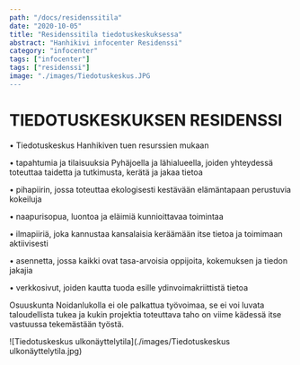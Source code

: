 ```yaml
---
path: "/docs/residenssitila"
date: "2020-10-05"
title: "Residenssitila tiedotuskeskuksessa"
abstract: "Hanhikivi infocenter Residenssi"
category: "infocenter"
tags: ["infocenter"]
tags: ["residenssi"]
image: "./images/Tiedotuskeskus.JPG
---
```


# TIEDOTUSKESKUKSEN RESIDENSSI

• Tiedotuskeskus Hanhikiven tuen resurssien mukaan

• tapahtumia ja tilaisuuksia Pyhäjoella ja lähialueella, joiden yhteydessä toteuttaa taidetta ja tutkimusta, kerätä ja jakaa tietoa

• pihapiirin, jossa toteuttaa ekologisesti kestävään elämäntapaan perustuvia kokeiluja

• naapurisopua, luontoa ja eläimiä kunnioittavaa toimintaa

• ilmapiiriä, joka kannustaa kansalaisia keräämään itse tietoa ja toimimaan aktiivisesti

• asennetta, jossa kaikki ovat tasa-arvoisia oppijoita, kokemuksen ja tiedon jakajia

• verkkosivut, joiden kautta tuoda esille ydinvoimakriittistä tietoa

Osuuskunta Noidanlukolla ei ole palkattua työvoimaa, se ei voi luvata taloudellista tukea ja kukin projektia toteuttava taho on viime kädessä itse vastuussa tekemästään työstä.

![Tiedotuskeskus ulkonäyttelytila](./images/Tiedotuskeskus ulkonäyttelytila.jpg)

